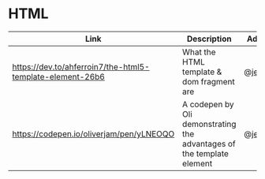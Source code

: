 # HTML

| Link | Description | Added by |
| ---- | ----------- | -------- |
|https://dev.to/ahferroin7/the-html5-template-element-26b6|What the HTML template & dom fragment are|@[jenndroid](https://github.com/jenndroid)|
|https://codepen.io/oliverjam/pen/yLNEOQO|A codepen by Oli demonstrating the advantages of the template element|@[jenndroid](https://github.com/jenndroid)|
